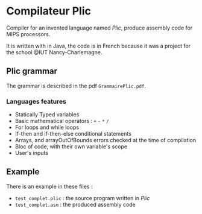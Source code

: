 # Compilateur Plic

Compiler for an invented language named _Plic_, produce assembly code for MIPS processors.

It is written with in Java, the code is in French because it was a project for the school @IUT Nancy-Charlemagne.

## Plic grammar

The grammar is described in the pdf `GrammairePlic.pdf`.

### Languages features

- Statically Typed variables
- Basic mathematical operators : `+` `-` `*` `/`
- For loops and while loops
- If-then and if-then-else conditional statements
- Arrays, and arrayOutOfBounds errors checked at the time of compilation
- Bloc of code, with their own variable's scope
- User's inputs

## Example

There is an example in these files :

- `test_complet.plic` : the source program written in _Plic_
- `test_complet.asm` : the produced assembly code
